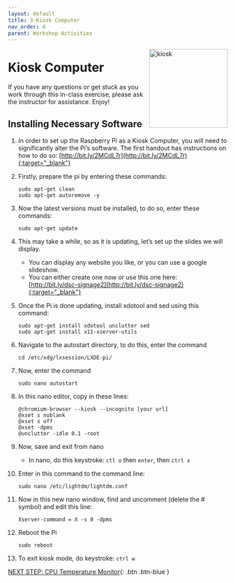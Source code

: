 ```yaml
---
layout: default
title: 3-Kiosk Computer
nav_order: 4
parent: Workshop Activities
---
```


<img src="images/ct-3/logo-3.png" alt="kiosk" style="float:right;width:180px;">

# Kiosk Computer

If you have any questions or get stuck as you work through this in-class exercise, please ask the instructor for assistance. Enjoy!

## Installing Necessary Software

1.  In order to set up the Raspberry Pi as a Kiosk Computer, you will need to significantly alter the Pi’s software. The first handout has instructions on how to do so: [http://bit.ly/2MCdL7r](http://bit.ly/2MCdL7r){:target="_blank"}
2.  Firstly, prepare the pi by entering these commands:

    ```
    sudo apt-get clean
    sudo apt-get autoremove -y
    ```

3.  Now the latest versions must be installed, to do so, enter these commands:

    ```
    sudo apt-get update
    ```

4.  This may take a while, so as it is updating, let’s set up the slides we will display.

    -   You can display any website you like, or you can use a google slideshow.
    -   You can either create one now or use this one here:  [http://bit.ly/dsc-signage2](http://bit.ly/dsc-signage2){:target="_blank"}

5.  Once the Pi is done updating, install xdotool and sed using this command:

    ```
    sudo apt-get install xdotool unclutter sed
    sudo apt-get install x11-xserver-utils
    ```

6.  Navigate to the autostart directory, to do this, enter the command

    ```
    cd /etc/xdg/lxsession/LXDE-pi/
    ```

7.  Now, enter the command

    ```
    sudo nano autostart
    ```

8.  In this nano editor, copy in these lines:

    ```
    @chromium-browser --kiosk --incognito [your url]
    @xset s noblank
    @xset s off
    @xset -dpms
    @unclutter -idle 0.1 -root
    ```

9.  Now, save and exit from nano
    -   In nano, do this keystroke: `ctl o` then `enter`, then `ctrl x`

0.  Enter in this command to the command line:

    ```
    sudo nano /etc/lightdm/lightdm.conf
    ```

1.  Now in this new nano window, find and uncomment (delete the # symbol) and edit this line:

    ```
    Xserver-command = X -s 0 -dpms
    ```

2.  Reboot the Pi

    ```
    sudo reboot
    ```

3.  To exit kiosk mode, do keystroke: `ctrl w`

[NEXT STEP: CPU Temperature Monitor](act-4.html){: .btn .btn-blue }
